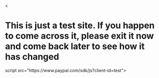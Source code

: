 
<html>
    <head>
        <meta charset="utf-8">
        <
   </head>
    <body>
    <h1>This is just a test site. If you happen to come across it, please exit it now and come back later to see how it has changed
    </h1>
script src="https://www.paypal.com/sdk/js?client-id=test"></script>
<script>paypal.Buttons().render('body');</script>
  
 
